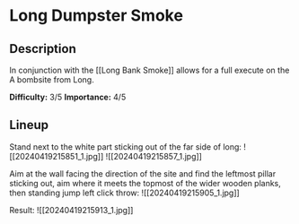 # Long Dumpster Smoke
## Description
In conjunction with the [[Long Bank Smoke]] allows for a full execute on the A bombsite from Long.

**Difficulty:** 3/5
**Importance:** 4/5
## Lineup
Stand next to the white part sticking out of the far side of long:
![[20240419215851_1.jpg]]
![[20240419215857_1.jpg]]

Aim at the wall facing the direction of the site and find the leftmost pillar sticking out, aim where it meets the topmost of the wider wooden planks, then standing jump left click throw:
![[20240419215905_1.jpg]]

Result:
![[20240419215913_1.jpg]]
